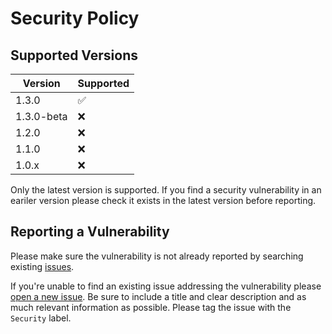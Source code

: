 # Security Policy

## Supported Versions

Version | Supported         
------- | ------------------
1.3.0 | :white_check_mark:
1.3.0-beta | :x:
1.2.0 | :x:
1.1.0 | :x:
1.0.x | :x:

Only the latest version is supported. If you find a security vulnerability in an eariler version please check it exists in the latest version before reporting.


## Reporting a Vulnerability

Please make sure the vulnerability is not already reported by searching existing [issues].

If you're unable to find an existing issue addressing the vulnerability please [open a new issue][new-issue]. 
Be sure to include a title and clear description and as much relevant information as possible.
Please tag the issue with the `Security` label.


[issues]: https://github.com/irongut/CodeCoverageSummary/issues
[new-issue]: https://github.com/irongut/CodeCoverageSummary/issues/new
